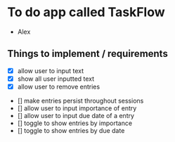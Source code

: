 # To do app called TaskFlow

- Alex

## Things to implement / requirements
- [x] allow user to input text
- [x] show all user inputted text
- [x] allow user to remove entries
- [] make entries persist throughout sessions
- [] allow user to input importance of entry
- [] allow user to input due date of a entry
- [] toggle to show entries by importance
- [] toggle to show entries by due date
